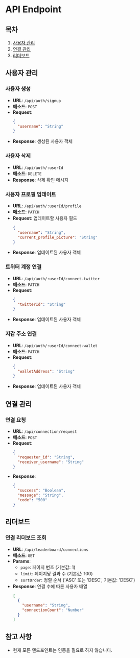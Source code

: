 # API Endpoint

## 목차
1. [사용자 관리](#사용자-관리)
2. [연결 관리](#연결-관리)
3. [리더보드](#리더보드)

## 사용자 관리

### 사용자 생성
- **URL**: `/api/auth/signup`
- **메소드**: `POST`
- **Request**:
  ```json
  {
    "username": "String"
  }
  ```
- **Response**: 생성된 사용자 객체

### 사용자 삭제
- **URL**: `/api/auth/:userId`
- **메소드**: `DELETE`
- **Response**: 삭제 확인 메시지

### 사용자 프로필 업데이트
- **URL**: `/api/auth/:userId/profile`
- **메소드**: `PATCH`
- **Request**: 업데이트할 사용자 필드
  ```json
  {
    "username": "String",
    "current_profile_picture": "String"
  }
  ```
- **Response**: 업데이트된 사용자 객체

### 트위터 계정 연결
- **URL**: `/api/auth/:userId/connect-twitter`
- **메소드**: `PATCH`
- **Request**:
  ```json
  {
    "twitterId": "String"
  }
  ```
- **Response**: 업데이트된 사용자 객체

### 지갑 주소 연결
- **URL**: `/api/auth/:userId/connect-wallet`
- **메소드**: `PATCH`
- **Request**:
  ```json
  {
    "walletAddress": "String"
  }
  ```
- **Response**: 업데이트된 사용자 객체

## 연결 관리

### 연결 요청
- **URL**: `/api/connection/request`
- **메소드**: `POST`
- **Request**:
  ```json
  {
    "requester_id": "String",
    "receiver_username": "String"
  }
  ```
- **Response**: 
  ```json
  {
    "success": "Boolean",
    "message": "String",
    "code": "500"
  }
  ```

## 리더보드

### 연결 리더보드 조회
- **URL**: `/api/leaderboard/connections`
- **메소드**: `GET`
- **Params**:
  - `page`: 페이지 번호 (기본값: 1)
  - `limit`: 페이지당 결과 수 (기본값: 100)
  - `sortOrder`: 정렬 순서 ('ASC' 또는 'DESC', 기본값: 'DESC')
- **Response**: 연결 수에 따른 사용자 배열
  ```json
  [
    {
      "username": "String",
      "connectionCount": "Number"
    }
  ]

## 참고 사항
- 현재 모든 엔드포인트는 인증을 필요로 하지 않습니다.